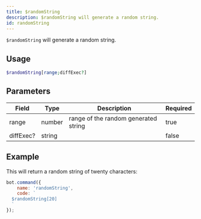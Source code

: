 ```yaml
---
title: $randomString
description: $randomString will generate a random string.
id: randomString
---
```


`$randomString` will generate a random string.

## Usage

```php
$randomString[range;diffExec?]
```

## Parameters

| Field     | Type   | Description                          | Required |
|-----------|--------|--------------------------------------|----------|
| range     | number | range of the random generated string | true     |
| diffExec? | string |                                      | false    |

## Example

This will return a random string of twenty characters:

```javascript
bot.command({
    name: 'randomString',
    code: `
  $randomString[20]
  `
});
```
